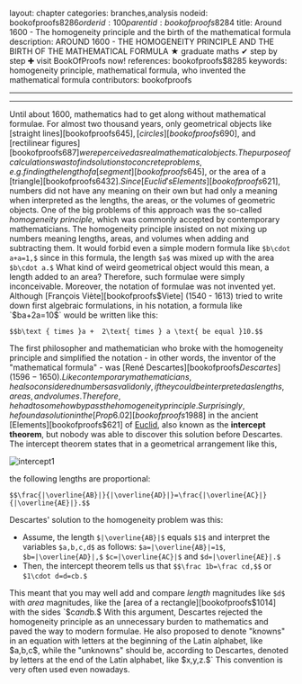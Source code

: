 layout: chapter
categories: branches,analysis
nodeid: bookofproofs$8286
orderid: 100
parentid: bookofproofs$8284
title: Around 1600 - The homogeneity principle and the birth of the mathematical formula
description: AROUND 1600 - THE HOMOGENEITY PRINCIPLE AND THE BIRTH OF THE MATHEMATICAL FORMULA &#9733; graduate maths &#10004; step by step &#10010; visit BookOfProofs now!
references: bookofproofs$8285
keywords: homogeneity principle, mathematical formula, who invented the mathematical formula
contributors: bookofproofs


---


---

Until about 1600, mathematics had to get along without mathematical formulae. For almost two thousand years, only geometrical objects like [straight lines][bookofproofs$645], [circles][bookofproofs$690], and [rectilinear figures][bookofproofs$687] were perceived as real mathematical objects. The purpose of calculations was to find solutions to concrete problems, e.g. finding the length of a [segment][bookofproofs$645], or the area of a [triangle][bookofproofs$6432]. Since [Euclid's Elements][bookofproofs$621], numbers did not have any meaning on their own but had only a meaning when interpreted as the lengths, the areas, or the volumes of geometric objects.
One of the big problems of this approach was the so-called _homogeneity principle_, which was commonly accepted by contemporary mathematicians. The homogeneity principle insisted on not mixing up numbers meaning lengths, areas, and volumes when adding and subtracting them. It would forbid even a simple modern formula like `$b\cdot a+a=1,$` since in this formula, the length `$a$` was mixed up with the area `$b\cdot a.$` What kind of weird geometrical object would this mean, a length added to an area? Therefore, such formulae were simply inconceivable. Moreover, the notation of formulae was not invented yet. Although [François Viète][bookofproofs$Viete] (1540 - 1613) tried to write down first algebraic formulations, in his notation, a formula like `$ba+2a=10$` would be written like this:

`$$b\text { times }a +  2\text{ times } a \text{ be equal }10.$$`

The first philosopher and mathematician who broke with the homogeneity principle and simplified the notation - in other words, the inventor of the "mathematical formula" - 
was [René Descartes][bookofproofs$Descartes] (1596 - 1650). Like contemporary mathematicians, he also considered numbers as valid only, if they could be interpreted as lengths, areas, and volumes. Therefore, he had to somehow bypass the homogeneity principle. Surprisingly, he found a solution in the [Prop 6.02][bookofproofs$1988] in the ancient [Elements][bookofproofs$621] of 
[Euclid](https://mathshistory.st-andrews.ac.uk/Biographies/Euclid/), also known as the **intercept theorem**, but nobody was able to discover this solution before Descartes. The intercept theorem states that in a geometrical arrangement like this,


![intercept1](https://github.com/bookofproofs/bookofproofs.github.io/blob/main/_sources/_assets/images/intercept1.png?raw=true)


the following lengths are proportional:

`$$\frac{|\overline{AB}|}{|\overline{AD}|}=\frac{|\overline{AC}|}{|\overline{AE}|}.$$`

Descartes' solution to the homogeneity problem was this:
* Assume, the length `$|\overline{AB}|$` equals `$1$` and interpret the variables `$a,b,c,d$` as follows: `$a=|\overline{AB}|=1$`, `$b=|\overline{AD}|,$` `$c=|\overline{AC}|$` and `$d=|\overline{AE}|.$`
* Then, the intercept theorem tells us that `$$\frac 1b=\frac cd,$$` or `$1\cdot d=d=cb.$`

This meant that you may well add and compare _length_ magnitudes like `$d$` with _area_ magnitudes, like the [area of a rectangle][bookofproofs$1014] with the sides `$c$` and `$b.$` With this argument, Descartes rejected the homogeneity principle as an unnecessary burden to mathematics and paved the way to modern formulae. He also proposed to denote "knowns" in an equation with letters at the beginning of the Latin alphabet, like `$a,b,c$`, while the "unknowns" should be, according to Descartes, denoted by letters at the end of the Latin alphabet, like `$x,y,z.$` This convention is very often used even nowadays.
